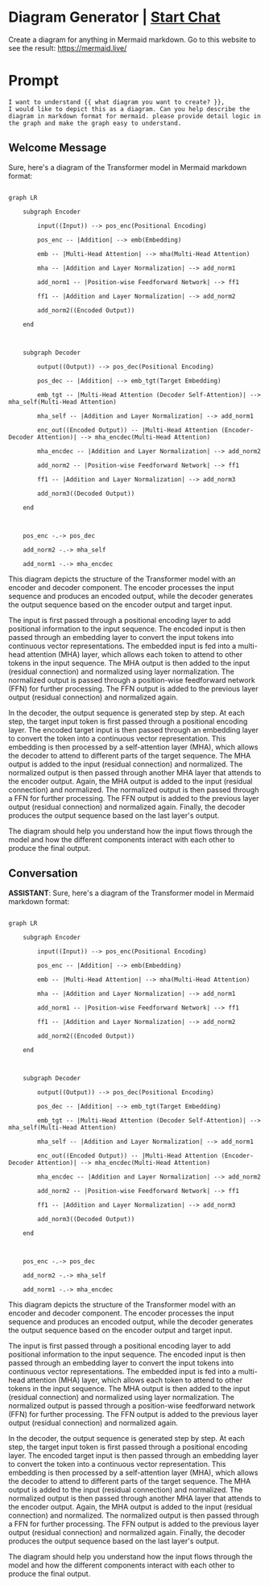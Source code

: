 

# Diagram Generator | [Start Chat](https://gptcall.net/chat.html?data=%7B%22contact%22%3A%7B%22id%22%3A%22hxVKeZH7SaoL6gJs7H_nr%22%2C%22flow%22%3Atrue%7D%7D)
Create a diagram for anything in Mermaid markdown. Go to this website to see the result: https://mermaid.live/

# Prompt

```
I want to understand {{ what diagram you want to create? }}, 
I would like to depict this as a diagram. Can you help describe the diagram in markdown format for mermaid. please provide detail logic in the graph and make the graph easy to understand.
```

## Welcome Message
Sure, here's a diagram of the Transformer model in Mermaid markdown format:



```

graph LR

    subgraph Encoder

        input((Input)) --> pos_enc(Positional Encoding)

        pos_enc -- |Addition| --> emb(Embedding)

        emb -- |Multi-Head Attention| --> mha(Multi-Head Attention)

        mha -- |Addition and Layer Normalization| --> add_norm1

        add_norm1 -- |Position-wise Feedforward Network| --> ff1

        ff1 -- |Addition and Layer Normalization| --> add_norm2

        add_norm2((Encoded Output))

    end



    subgraph Decoder

        output((Output)) --> pos_dec(Positional Encoding)

        pos_dec -- |Addition| --> emb_tgt(Target Embedding)

        emb_tgt -- |Multi-Head Attention (Decoder Self-Attention)| --> mha_self(Multi-Head Attention)

        mha_self -- |Addition and Layer Normalization| --> add_norm1

        enc_out((Encoded Output)) -- |Multi-Head Attention (Encoder-Decoder Attention)| --> mha_encdec(Multi-Head Attention)

        mha_encdec -- |Addition and Layer Normalization| --> add_norm2

        add_norm2 -- |Position-wise Feedforward Network| --> ff1

        ff1 -- |Addition and Layer Normalization| --> add_norm3

        add_norm3((Decoded Output))

    end



    pos_enc -.-> pos_dec

    add_norm2 -.-> mha_self

    add_norm1 -.-> mha_encdec

```



This diagram depicts the structure of the Transformer model with an encoder and decoder component. The encoder processes the input sequence and produces an encoded output, while the decoder generates the output sequence based on the encoder output and target input.



The input is first passed through a positional encoding layer to add positional information to the input sequence. The encoded input is then passed through an embedding layer to convert the input tokens into continuous vector representations. The embedded input is fed into a multi-head attention (MHA) layer, which allows each token to attend to other tokens in the input sequence. The MHA output is then added to the input (residual connection) and normalized using layer normalization. The normalized output is passed through a position-wise feedforward network (FFN) for further processing. The FFN output is added to the previous layer output (residual connection) and normalized again.



In the decoder, the output sequence is generated step by step. At each step, the target input token is first passed through a positional encoding layer. The encoded target input is then passed through an embedding layer to convert the token into a continuous vector representation. This embedding is then processed by a self-attention layer (MHA), which allows the decoder to attend to different parts of the target sequence. The MHA output is added to the input (residual connection) and normalized. The normalized output is then passed through another MHA layer that attends to the encoder output. Again, the MHA output is added to the input (residual connection) and normalized. The normalized output is then passed through a FFN for further processing. The FFN output is added to the previous layer output (residual connection) and normalized again. Finally, the decoder produces the output sequence based on the last layer's output.



The diagram should help you understand how the input flows through the model and how the different components interact with each other to produce the final output.

## Conversation

**ASSISTANT**: Sure, here's a diagram of the Transformer model in Mermaid markdown format:



```

graph LR

    subgraph Encoder

        input((Input)) --> pos_enc(Positional Encoding)

        pos_enc -- |Addition| --> emb(Embedding)

        emb -- |Multi-Head Attention| --> mha(Multi-Head Attention)

        mha -- |Addition and Layer Normalization| --> add_norm1

        add_norm1 -- |Position-wise Feedforward Network| --> ff1

        ff1 -- |Addition and Layer Normalization| --> add_norm2

        add_norm2((Encoded Output))

    end



    subgraph Decoder

        output((Output)) --> pos_dec(Positional Encoding)

        pos_dec -- |Addition| --> emb_tgt(Target Embedding)

        emb_tgt -- |Multi-Head Attention (Decoder Self-Attention)| --> mha_self(Multi-Head Attention)

        mha_self -- |Addition and Layer Normalization| --> add_norm1

        enc_out((Encoded Output)) -- |Multi-Head Attention (Encoder-Decoder Attention)| --> mha_encdec(Multi-Head Attention)

        mha_encdec -- |Addition and Layer Normalization| --> add_norm2

        add_norm2 -- |Position-wise Feedforward Network| --> ff1

        ff1 -- |Addition and Layer Normalization| --> add_norm3

        add_norm3((Decoded Output))

    end



    pos_enc -.-> pos_dec

    add_norm2 -.-> mha_self

    add_norm1 -.-> mha_encdec

```



This diagram depicts the structure of the Transformer model with an encoder and decoder component. The encoder processes the input sequence and produces an encoded output, while the decoder generates the output sequence based on the encoder output and target input.



The input is first passed through a positional encoding layer to add positional information to the input sequence. The encoded input is then passed through an embedding layer to convert the input tokens into continuous vector representations. The embedded input is fed into a multi-head attention (MHA) layer, which allows each token to attend to other tokens in the input sequence. The MHA output is then added to the input (residual connection) and normalized using layer normalization. The normalized output is passed through a position-wise feedforward network (FFN) for further processing. The FFN output is added to the previous layer output (residual connection) and normalized again.



In the decoder, the output sequence is generated step by step. At each step, the target input token is first passed through a positional encoding layer. The encoded target input is then passed through an embedding layer to convert the token into a continuous vector representation. This embedding is then processed by a self-attention layer (MHA), which allows the decoder to attend to different parts of the target sequence. The MHA output is added to the input (residual connection) and normalized. The normalized output is then passed through another MHA layer that attends to the encoder output. Again, the MHA output is added to the input (residual connection) and normalized. The normalized output is then passed through a FFN for further processing. The FFN output is added to the previous layer output (residual connection) and normalized again. Finally, the decoder produces the output sequence based on the last layer's output.



The diagram should help you understand how the input flows through the model and how the different components interact with each other to produce the final output.

